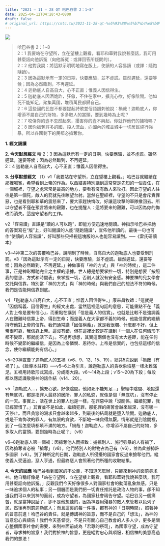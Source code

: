```yaml
---
title: "2021 – 11 – 28 QT 哈巴谷書 2：1~8"
date: 2025-04-12T04:28:43+0800
draft: false
# original_url: https://cmtc.tw/2021-11-28-qt-%e5%93%88%e5%b7%b4%e8%b0%b7%e6%9b%b8-2%ef%bc%9a18
---
```


![](/images/qt.jpg)
> 哈巴谷書 2：1\~8  
> 2：1 我要站在守望所，立在望樓上觀看，看耶和華對我說甚麼話，我可用甚麼話向他訴冤（向他訴冤：或譯回答所疑問的）。  
> 2：2 他對我說：將這默示明明地寫在版上，使讀的人容易讀（或譯：隨跑隨讀）。  
> 2：3 因為這默示有一定的日期，快要應驗，並不虛謊。雖然遲延，還要等候；因為必然臨到，不再遲延。  
> 2：4 迦勒底人自高自大，心不正直；惟義人因信得生。  
> 2：5 迦勒底人因酒詭詐，狂傲，不住在家中，擴充心欲，好像陰間。他如死不能知足，聚集萬國，堆積萬民都歸自己。  
> 2：6 這些國的民豈不都要提起詩歌並俗語譏刺他說：禍哉！迦勒底人，你增添不屬自己的財物，多多取人的當頭，要到幾時為止呢？  
> 2：7 咬傷你的豈不忽然起來，擾害你的豈不興起，你就作他們的擄物嗎？  
> 2：8 因你搶奪許多的國，殺人流血，向國內的城並城中一切居民施行強暴，所以各國剩下的民都必搶奪你。

**1. 經文誦讀**

**2.  今天默想經文**
哈 2：3 因為這默示有一定的日期，快要應驗，並不虛謊。雖然遲延，還要等候；因為必然臨到，不再遲延。  
2：4 迦勒底人自高自大，心不正直；惟義人因信得生。

**3. 分享默想經文**
（1）v1「我要站在守望所，立在望樓上觀看。」哈巴谷就繼續在那裡喊冤，希望看到上帝的作為。以西結書特別講到這常常是先知的一個責任，在一個城裡，守望之處常常是最高的地方，要看有沒有敵人來攻打。因此守望的人往往是第一個死，敵人的箭就先往瞭望台射。當然在聖經裡，守望的不只是會斥責罪惡，也是看到耶和華的震怒來了，要大家趕快悔改，好讓這攻擊的軍隊撤回去。所以守望者不僅在預言將來的艱難，也在提醒人：這將要來的艱難，可以因為你的悔改而消失。這是守望者的工作。

v2「容易讀」直譯是“讀的人可以跑”，即能方便迅速地閱讀。神指示哈巴谷把祂的答案寫在“版”上，好叫閱讀的人能“隨跑隨讀”，宣佈他所讀的。最後一句也可作“使讀的人容易讀”，好叫那些只掃視這塊版的人也能容易讀到。──《雷氏研讀本》

v3\~4神第二次的答覆哈巴谷，說明到了時候，自高自大的迦勒底人也要受到刑罰。v3「因為這默示有一定的日期，快要應驗，並不虛謊。雖然遲延，還要等候；因為必然臨到，不再遲延。」神做事有「神的方式」與「神的時候」，這二件事，正是神彰顯祂完全之主權的憑據。世人總是想要掌控一切，特別是想要「按照我的意思、方式和時間表」來掌握一切，否則人就沒有安全感。神要神的兒女學會交託與信靠，特別當「神的方式」與「神的時候」與我們自己的想法不符的時候，我們是否能夠信靠到底。

v4 「迦勒底人自高自大，心不正直；惟義人因信得生。」康來昌牧師：「這就是「因信稱義、因信得生」的經文出處，當然這裡這句話的意思，可能重點不在「義人對上帝是要有信心」，而重點在講到「信是義人的信實」。也就是比較不是強調義人在艱難時信靠上帝，得到生命；而是義人在大家都不義的時候，他能信實的繼續持守他對上帝的信靠。我們通常講「因信稱義」，就是我很爛、什麼都不好，但上帝很可靠，我信靠上帝。這沒有錯，但在這裡比較是在講到「一個人在任何情形下都不變節，那就能活下去」。不過再想想，其實這兩個也沒有太大差距，能在任何時候不變節的繼續信，是因為上帝憐憫、恩待你。上帝是信實的，也包括這樣的信念，使你繼續能夠有信心。」

v5\~20神宣告了迦勒底人的五禍（v6、9、12、15、19），總共5次說到「禍哉（有禍了）」。《啟導本註釋》──v5\~6上為引言，說迦勒底人的貪欲象墳墓一樣永難滿足。五禍用詩歌形式寫成，分成兩大段。v6～14為上段；v15～20為下段；每段都以應認識敬畏神的話作結（v14、20）。

v5「迦勒底人…，擴充心欲，好像陰間。他如死不能知足…」聖經中陰間、地獄還有無底坑，都是指罪人最終的居所。罪人的私慾，就像是個「無底坑」，沒有停止的一天。事實上，活在世上的罪人也是一樣，在罪惡中說「沒關係，繼續犯罪，我已經習慣了。」其實並不是如此，繼續犯罪，那犯罪的痛苦會越來越深，沒有哪一天停止。而且貪慾的渴求只會越來越多，到最後的結局就是墮入陰間。迦勒底人，或是不肯悔改的罪人，有無限的貪欲，不斷地一味貪得無厭，情形就是到陰間裡，到了一個怎麼填都填不滿的地方。「禍哉！迦勒底人，你增添不屬自己的財物，多多取人的當頭，要到幾時為止呢？」（v6）

v6\~8迦勒底人第一個禍：因掠奪他人而招致：擄掠別人、施行強暴的人有禍了，因為搶奪者必被「搶奪」（v8）。他們將別人的財物占為己有（v6），並為此擄掠許多國家（v8）。到了神所定的日期，迦勒底人所侵擾的國家會反過來搶奪他們。縱使義人受逼迫，惡人亨通，但最終惡人會照著他們所種的收取結果。

**4. 今天的回應**
哈巴谷看到國家的不公義，不知道怎麼辦，只能來到神的面前尋求神。他自稱好像是「站在守望所，立在望樓上觀看，看耶和華對我說甚麼話，我可用甚麼話向他訴冤。」反觀我們今天好像很多人對國家社會的動蕩亂象無感，只是一味追求個人的私事；另一個層面是我們把一切責任推託是政治人物的事，卻不知道我們可以來到神的面前，成為守望者，為國家社會禱告守望。哈巴谷另一個痛苦，就是當神說話了，卻不是他想聽的，因為神要用殘暴的敵人來管教以色列子民，然後再刑罰迦勒底人；而且這裏的每一件事，都有神的「日期時間」，照著神的旨意前進！哈巴谷的責任，就是傳講神的旨意，而不是自己的「想法」，為神的旨意忠心與禱告！我們今天基督徒，不是只有關心自己教會的人多人少，更多是關心整個國家社會的需要，來到神面前成為「君尊的祭司」，為國家守望，成為守望者，尋求神的旨意！我們對於神的旨意，更是絕對忠心與順服，相信神的美意高過我們的想法！
